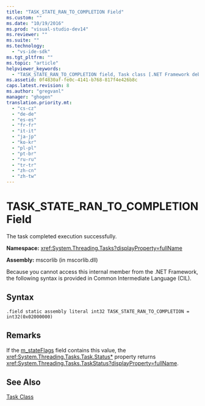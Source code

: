 ```yaml
---
title: "TASK_STATE_RAN_TO_COMPLETION Field"
ms.custom: ""
ms.date: "10/19/2016"
ms.prod: "visual-studio-dev14"
ms.reviewer: ""
ms.suite: ""
ms.technology: 
  - "vs-ide-sdk"
ms.tgt_pltfrm: ""
ms.topic: "article"
helpviewer_keywords: 
  - "TASK_STATE_RAN_TO_COMPLETION field, Task class [.NET Framework debug engines]"
ms.assetid: 0f4830af-fe0c-4141-b768-817f4e426b8c
caps.latest.revision: 8
ms.author: "gregvanl"
manager: "ghogen"
translation.priority.mt: 
  - "cs-cz"
  - "de-de"
  - "es-es"
  - "fr-fr"
  - "it-it"
  - "ja-jp"
  - "ko-kr"
  - "pl-pl"
  - "pt-br"
  - "ru-ru"
  - "tr-tr"
  - "zh-cn"
  - "zh-tw"
---
```

# TASK_STATE_RAN_TO_COMPLETION Field
The task completed execution successfully.  
  
 **Namespace:** <xref:System.Threading.Tasks?displayProperty=fullName>  
  
 **Assembly:** mscorlib (in mscorlib.dll)  
  
 Because you cannot access this internal member from the .NET Framework, the following syntax is provided in Common Intermediate Language (CIL).  
  
## Syntax  
  
```  
.field static assembly literal int32 TASK_STATE_RAN_TO_COMPLETION = int32(0x02000000)  
```  
  
## Remarks  
 If the [m_stateFlags](../extensibility-debugger/m_stateflags-field.md) field contains this value, the <xref:System.Threading.Tasks.Task.Status*> property returns <xref:System.Threading.Tasks.TaskStatus?displayProperty=fullName>.  
  
## See Also  
 [Task Class](../extensibility-debugger/task-class---internal-members.md)
